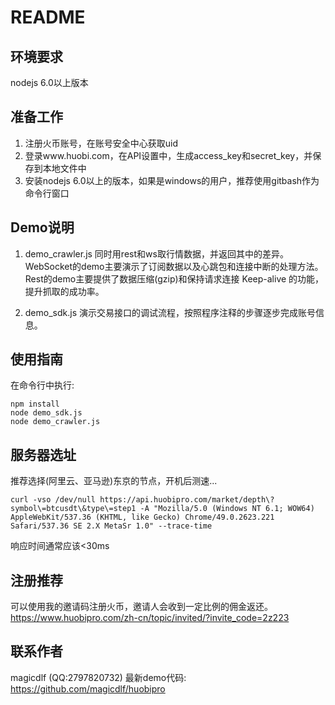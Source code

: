 # README
## 环境要求
nodejs 6.0以上版本

## 准备工作
1. 注册火币账号，在账号安全中心获取uid
2. 登录www.huobi.com，在API设置中，生成access_key和secret_key，并保存到本地文件中
3. 安装nodejs 6.0以上的版本，如果是windows的用户，推荐使用gitbash作为命令行窗口

## Demo说明
1. demo_crawler.js
同时用rest和ws取行情数据，并返回其中的差异。
WebSocket的demo主要演示了订阅数据以及心跳包和连接中断的处理方法。
Rest的demo主要提供了数据压缩(gzip)和保持请求连接 Keep-alive 的功能，提升抓取的成功率。

2. demo_sdk.js
演示交易接口的调试流程，按照程序注释的步骤逐步完成账号信息。

## 使用指南
在命令行中执行:
```
npm install
node demo_sdk.js 
node demo_crawler.js
```

## 服务器选址
推荐选择(阿里云、亚马逊)东京的节点，开机后测速...
```
curl -vso /dev/null https://api.huobipro.com/market/depth\?symbol\=btcusdt\&type\=step1 -A "Mozilla/5.0 (Windows NT 6.1; WOW64) AppleWebKit/537.36 (KHTML, like Gecko) Chrome/49.0.2623.221 Safari/537.36 SE 2.X MetaSr 1.0" --trace-time
```
响应时间通常应该<30ms

## 注册推荐
可以使用我的邀请码注册火币，邀请人会收到一定比例的佣金返还。
https://www.huobipro.com/zh-cn/topic/invited/?invite_code=2z223

## 联系作者
magicdlf (QQ:2797820732)
最新demo代码:
https://github.com/magicdlf/huobipro
